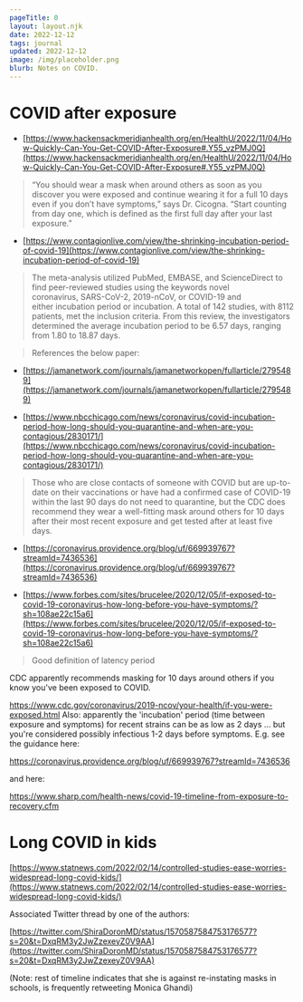```yaml
---
pageTitle: 0
layout: layout.njk
date: 2022-12-12
tags: journal
updated: 2022-12-12
image: /img/placeholder.png
blurb: Notes on COVID.
---
```


# COVID after exposure

- [https://www.hackensackmeridianhealth.org/en/HealthU/2022/11/04/How-Quickly-Can-You-Get-COVID-After-Exposure#.Y55_vzPMJ0Q](https://www.hackensackmeridianhealth.org/en/HealthU/2022/11/04/How-Quickly-Can-You-Get-COVID-After-Exposure#.Y55_vzPMJ0Q)

> “You should wear a mask when around others as soon as you discover you were exposed and continue wearing it for a full 10 days even if you don’t have symptoms,” says Dr. Cicogna. “Start counting from day one, which is defined as the first full day after your last exposure.”

- [https://www.contagionlive.com/view/the-shrinking-incubation-period-of-covid-19](https://www.contagionlive.com/view/the-shrinking-incubation-period-of-covid-19) 

> The meta-analysis utilized PubMed, EMBASE, and ScienceDirect to find peer-reviewed studies using the keywords novel coronavirus, SARS-CoV-2, 2019-nCoV, or COVID-19 and either incubation period or incubation. A total of 142 studies, with 8112 patients, met the inclusion criteria. From this review, the investigators determined the average incubation period to be 6.57 days, ranging from 1.80 to 18.87 days.

> References the below paper: 

- [https://jamanetwork.com/journals/jamanetworkopen/fullarticle/2795489](https://jamanetwork.com/journals/jamanetworkopen/fullarticle/2795489)

- [https://www.nbcchicago.com/news/coronavirus/covid-incubation-period-how-long-should-you-quarantine-and-when-are-you-contagious/2830171/](https://www.nbcchicago.com/news/coronavirus/covid-incubation-period-how-long-should-you-quarantine-and-when-are-you-contagious/2830171/)

> Those who are close contacts of someone with COVID but are up-to-date on their vaccinations or have had a confirmed case of COVID-19 within the last 90 days do not need to quarantine, but the CDC does recommend they wear a well-fitting mask around others for 10 days after their most recent exposure and get tested after at least five days.

- [https://coronavirus.providence.org/blog/uf/669939767?streamId=7436536](https://coronavirus.providence.org/blog/uf/669939767?streamId=7436536)

- [https://www.forbes.com/sites/brucelee/2020/12/05/if-exposed-to-covid-19-coronavirus-how-long-before-you-have-symptoms/?sh=108ae22c15a6](https://www.forbes.com/sites/brucelee/2020/12/05/if-exposed-to-covid-19-coronavirus-how-long-before-you-have-symptoms/?sh=108ae22c15a6)

> Good definition of latency period

CDC apparently recommends masking for 10 days around others if you know you've been exposed to COVID.

https://www.cdc.gov/coronavirus/2019-ncov/your-health/if-you-were-exposed.html
Also: apparently the 'incubation' period (time between exposure and symptoms) for recent strains can be as low as 2 days ... but you're considered possibly infectious 1-2 days before symptoms.  E.g. see the guidance here:

https://coronavirus.providence.org/blog/uf/669939767?streamId=7436536

and here:

https://www.sharp.com/health-news/covid-19-timeline-from-exposure-to-recovery.cfm

# Long COVID in kids

[https://www.statnews.com/2022/02/14/controlled-studies-ease-worries-widespread-long-covid-kids/](https://www.statnews.com/2022/02/14/controlled-studies-ease-worries-widespread-long-covid-kids/)

Associated Twitter thread by one of the authors:

[https://twitter.com/ShiraDoronMD/status/1570587584753176577?s=20&t=DxqRM3y2JwZzexeyZ0V9AA](https://twitter.com/ShiraDoronMD/status/1570587584753176577?s=20&t=DxqRM3y2JwZzexeyZ0V9AA)

(Note: rest of timeline indicates that she is against re-instating masks in schools, is frequently retweeting Monica Ghandi)
